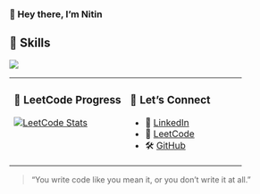 ### 👋 Hey there, I’m Nitin


## 🧰 Skills

<p>
  <a href="https://skillicons.dev">
    <img src="https://skillicons.dev/icons?i=cpp,java,js,ts,mongodb,express,react,nodejs,html,css,tailwind,vite,c,python,rust,vim,linux&perline=17" />
</p>
  </a>
</p>

<table>
<tr>
<td valign="top" width="50%">

### 🧠 LeetCode Progress

<a href="https://leetcode.com/NitinDarker/">
  <img src="https://leetcard.jacoblin.cool/NitinDarker?theme=radical&font=Noto%20Sans%20Mandaic&ext=heatmap" alt="LeetCode Stats">
</a>

</td>
<td valign="top" width="50%">

### 🤝 Let’s Connect

- 💼 [LinkedIn](https://www.linkedin.com/in/nitin-sharma-8b49b0303/)
- 🧠 [LeetCode](https://leetcode.com/NitinDarker/)
- 🛠️ [GitHub](https://github.com/NitinDarker/)

</td>
</tr>
</table>

> “You write code like you mean it, or you don’t write it at all.”
